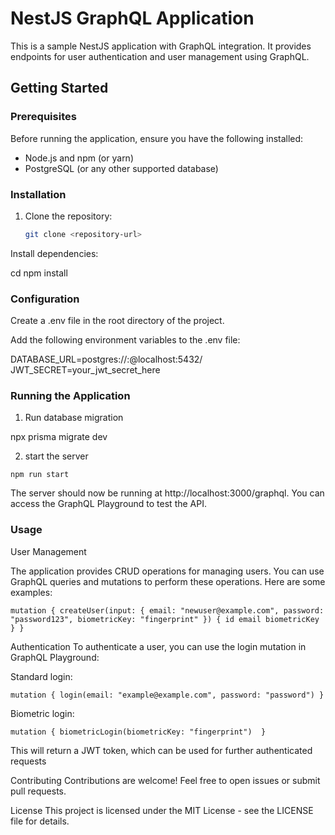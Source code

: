 # NestJS GraphQL Application

This is a sample NestJS application with GraphQL integration. It provides endpoints for user authentication and user management using GraphQL.

## Getting Started

### Prerequisites

Before running the application, ensure you have the following installed:

- Node.js and npm (or yarn)
- PostgreSQL (or any other supported database)

### Installation

1. Clone the repository:

   ```bash
   git clone <repository-url>

Install dependencies:

cd <project-folder>
npm install


### Configuration
Create a .env file in the root directory of the project.

Add the following environment variables to the .env file:

DATABASE_URL=postgres://<username>:<password>@localhost:5432/<database-name>
JWT_SECRET=your_jwt_secret_here

### Running the Application

1. Run database migration

npx prisma migrate dev

2. start the server

`npm run start`

The server should now be running at http://localhost:3000/graphql. You can access the GraphQL Playground to test the API.

### Usage

User Management

The application provides CRUD operations for managing users. You can use GraphQL queries and mutations to perform these operations. Here are some examples:

`mutation {
  createUser(input: {
    email: "newuser@example.com",
    password: "password123",
    biometricKey: "fingerprint"
  }) {
    id
    email
    biometricKey
  }
}`

Authentication
To authenticate a user, you can use the login mutation in GraphQL Playground:

Standard login:

`mutation {
  login(email: "example@example.com", password: "password")
}`

Biometric login:

`mutation {
  biometricLogin(biometricKey: "fingerprint") 
}`

This will return a JWT token, which can be used for further authenticated requests


Contributing
Contributions are welcome! Feel free to open issues or submit pull requests.

License
This project is licensed under the MIT License - see the LICENSE file for details.